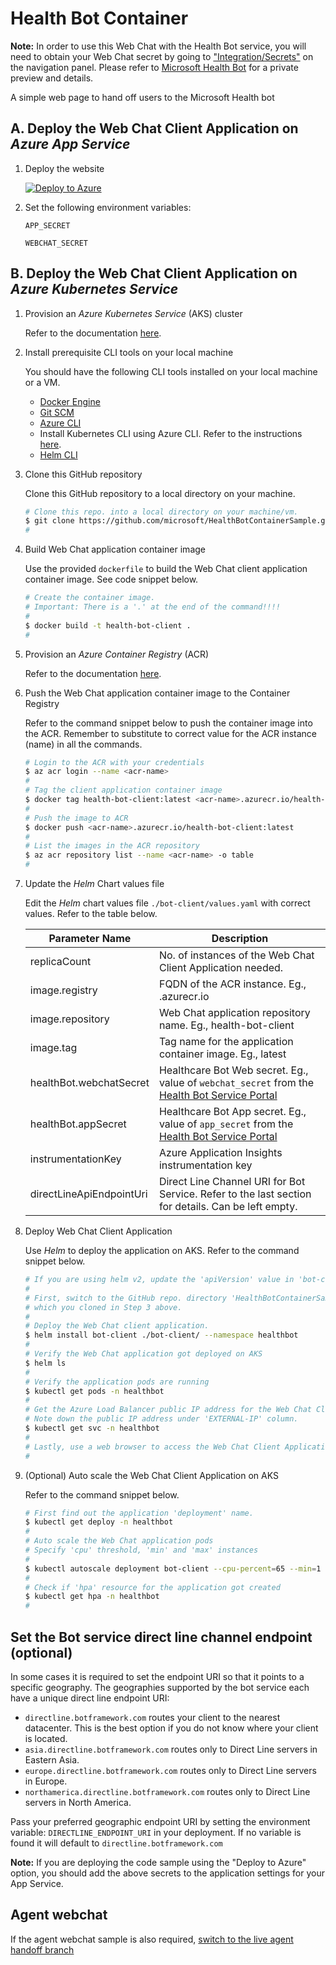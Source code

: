 # Health Bot Container

**Note:** In order to use this Web Chat with the Health Bot service, you will need to obtain your Web Chat secret by going to ["Integration/Secrets"](./secrets.png) on the navigation panel.
Please refer to [Microsoft Health Bot](https://www.microsoft.com/en-us/research/project/health-bot/) for a private preview and details.

A simple web page to hand off users to the Microsoft Health bot

## A. Deploy the Web Chat Client Application on *Azure App Service*

1. Deploy the website

   [![Deploy to Azure][Deploy Button]][Deploy Node/GetConversationMembers]

   [Deploy Button]: https://azuredeploy.net/deploybutton.png
   [Deploy Node/GetConversationMembers]: https://azuredeploy.net
 
2. Set the following environment variables:

   `APP_SECRET`

   `WEBCHAT_SECRET`

## B. Deploy the Web Chat Client Application on *Azure Kubernetes Service*

1. Provision an *Azure Kubernetes Service* (AKS) cluster

   Refer to the documentation [here](https://docs.microsoft.com/en-us/azure/aks/kubernetes-walkthrough-rm-template).

2. Install prerequisite CLI tools on your local machine

   You should have the following CLI tools installed on your local machine or a VM.

   - [Docker Engine](https://docs.docker.com/install/linux/docker-ce/ubuntu/)
   - [Git SCM](https://git-scm.com/book/en/v2/Getting-Started-Installing-Git)
   - [Azure CLI](https://docs.microsoft.com/en-us/cli/azure/install-azure-cli?view=azure-cli-latest)
   - Install Kubernetes CLI using Azure CLI. Refer to the instructions [here](https://docs.microsoft.com/en-us/azure/aks/kubernetes-walkthrough).
   - [Helm CLI](https://helm.sh/docs/intro/install/) 

3. Clone this GitHub repository

   Clone this GitHub repository to a local directory on your machine.

   ```bash
   # Clone this repo. into a local directory on your machine/vm.
   $ git clone https://github.com/microsoft/HealthBotContainerSample.git
   #
   ```

4. Build Web Chat application container image

   Use the provided `dockerfile` to build the Web Chat client application container image.  See code snippet below.

   ```bash
   # Create the container image.
   # Important: There is a '.' at the end of the command!!!!
   #
   $ docker build -t health-bot-client .
   #
   ```

5. Provision an *Azure Container Registry* (ACR)

   Refer to the documentation [here](https://docs.microsoft.com/en-us/azure/container-registry/container-registry-get-started-portal).

6. Push the Web Chat application container image to the Container Registry

   Refer to the command snippet below to push the container image into the ACR.  Remember to substitute to correct value for the ACR instance (name) in all the commands.

   ```bash
   # Login to the ACR with your credentials
   $ az acr login --name <acr-name>
   #
   # Tag the client application container image
   $ docker tag health-bot-client:latest <acr-name>.azurecr.io/health-bot-client:latest
   #
   # Push the image to ACR
   $ docker push <acr-name>.azurecr.io/health-bot-client:latest
   #
   # List the images in the ACR repository
   $ az acr repository list --name <acr-name> -o table
   #
   ```

7. Update the *Helm* Chart values file

   Edit the *Helm* chart values file `./bot-client/values.yaml` with correct values. Refer to the table below.

   Parameter Name | Description
   -------------- | -----------
   replicaCount | No. of instances of the Web Chat Client Application needed.
   image.registry | FQDN of the ACR instance.  Eg., <acr-name>.azurecr.io
   image.repository | Web Chat application repository name. Eg., health-bot-client
   image.tag | Tag name for the application container image.  Eg., latest
   healthBot.webchatSecret | Healthcare Bot Web secret.  Eg., value of `webchat_secret` from the [Health Bot Service Portal](https://us.healthbot.microsoft.com)
   healthBot.appSecret | Healthcare Bot App secret.  Eg., value of `app_secret` from the [Health Bot Service Portal](https://us.healthbot.microsoft.com)
   instrumentationKey | Azure Application Insights instrumentation key
   directLineApiEndpointUri | Direct Line Channel URI for Bot Service.  Refer to the last section for details.  Can be left empty.

8. Deploy Web Chat Client Application

   Use *Helm* to deploy the application on AKS. Refer to the command snippet below.

   ```bash
   # If you are using helm v2, update the 'apiVersion' value in 'bot-client/Chart.yaml' to v1.
   #
   # First, switch to the GitHub repo. directory 'HealthBotContainerSample'
   # which you cloned in Step 3 above.
   #
   # Deploy the Web Chat client application.
   $ helm install bot-client ./bot-client/ --namespace healthbot 
   #
   # Verify the Web Chat application got deployed on AKS
   $ helm ls
   #
   # Verify the application pods are running
   $ kubectl get pods -n healthbot
   #
   # Get the Azure Load Balancer public IP address for the Web Chat Client App
   # Note down the public IP address under 'EXTERNAL-IP' column.
   $ kubectl get svc -n healthbot
   #
   # Lastly, use a web browser to access the Web Chat Client Application
   #
   ```

9. (Optional) Auto scale the Web Chat Client Application on AKS

   Refer to the command snippet below.

   ```bash
   # First find out the application 'deployment' name.
   $ kubectl get deploy -n healthbot
   #
   # Auto scale the Web Chat application pods
   # Specify 'cpu' threshold, 'min' and 'max' instances
   #
   $ kubectl autoscale deployment bot-client --cpu-percent=65 --min=1 --max=10 -n healthbot
   #
   # Check if 'hpa' resource for the application got created
   $ kubectl get hpa -n healthbot
   #
   ```

## Set the Bot service direct line channel endpoint (optional)

In some cases it is required to set the endpoint URI so that it points to a specific geography. The geographies supported by the bot service each have a unique direct line endpoint URI:

- `directline.botframework.com` routes your client to the nearest datacenter. This is the best option if you do not know where your client is located.
- `asia.directline.botframework.com` routes only to Direct Line servers in Eastern Asia.
- `europe.directline.botframework.com` routes only to Direct Line servers in Europe.
- `northamerica.directline.botframework.com` routes only to Direct Line servers in North America.

Pass your preferred geographic endpoint URI by setting the environment variable: `DIRECTLINE_ENDPOINT_URI` in your deployment. If no variable is found it will default to `directline.botframework.com`

**Note:** If you are deploying the code sample using the "Deploy to Azure" option, you should add the above secrets to the application settings for your App Service. 

## Agent webchat
If the agent webchat sample is also required, [switch to the live agent handoff branch](https://github.com/Microsoft/HealthBotContainerSample/tree/live_agent_handoff)
